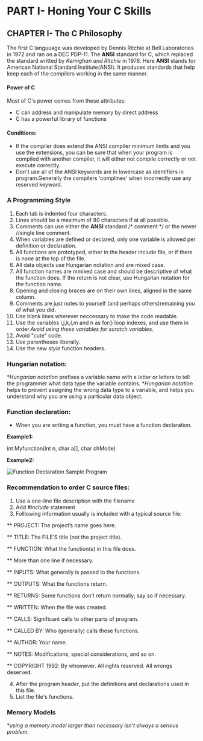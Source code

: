 # PART I- Honing Your C Skills
## CHAPTER I- The C Philosophy
The first C languuage was developed by Dennis Ritchie at Bell Laboratories in 1972 and ran on a DEC PDP-11.
The __ANSI__ standard for C, which replaced the standard writted by _Kernighan and Ritchie_ in 1978.
Here __ANSI__ stands for American National Standard Institute(ANSI). It produces standards that help keep each of the compilers working in the same manner.
#### Power of C
Most of C's power comes from these attributes:
* C can address and manipulate memory by direct address
* C has a powerful library of functions
#### Conditions:
* If the compiler does extend the ANSI compiler minimum limits and you use the extensions, you can be sure that when your program is compiled with another compiler, it will either not compile correctly or not execute correctly.
* Don't use all of the ANSI keywords are in lowercase as identifiers in program.Generally the compilers 'complines' when incorrectly use any reserved keyword.
### A Programming Style
1. Each tab is indented four characters.
2. Lines should be a maximum of 80 characters if at all possible.
3. Comments can use either the __ANSI__ standard /* comment */ or the newer //single line comment.
4. When variables are defined or declared, only one variable is allowed per definition or declaration.
5. All functions are prototyped, either in the header include file, or if there is none at the top of the file.
6. All data objects use Hungarian notation and are mixed case.
7. All function names are mmixed case and should be descriptive of what the function does. If the return is not clear, use Hungarian notation for the function name.
8. Opening and closing braces are on their own lines, aligned in the same column.
9. Comments are just notes to yourself (and perhaps others)remaining you of what you did. 
10. Use blank lines wherever neccessary to make the code readable.
11. Use the variables i,j,k,l,m and n as for() loop indexes, and use them in order._Avoid using these variables for scratch variables._
12. Avoid "cute" code.
13. Use parentheses liberally.
14. Use the new _style_ function headers.
### Hungarian notation:
*_Hungarian notation_ prefixes a variable name with a letter or letters to tell the programmer what data type the variable contains.
*_Hungarian notation_ helps to prevent assigning the wrong data type to a variable, and helps you understand why you are using a particular data object.
### Function declaration:
* When you are writing a function, you must have a function declaration.

__Example1:__

int Myfunction(int n, char a[], char chMode)

__Example2:__

![Function Declaration Sample Program](/assets/images/Ex1.Chapter1.png)

### Recommendation to order C source files:
1. Use a one-line file description with the filename
2. Add _#include_ statement
3. Folllowing information usually is included with a typical source file:


** PROJECT: The project’s name goes here.

** TITLE: The FILE’S title (not the project title).

** FUNCTION: What the function(s) in this file does.

** More than one line if necessary.

** INPUTS: What generally is passed to the functions.

** OUTPUTS: What the functions return.

** RETURNS: Some functions don’t return normally; say so if necessary.

** WRITTEN: When the file was created.

** CALLS: Significant calls to other parts of program.

** CALLED BY: Who (generally) calls these functions.

** AUTHOR: Your name.

** NOTES: Modifications, special considerations, and so on.

** COPYRIGHT 1992: By whomever. All rights reserved. All wrongs deserved.

4. After the program header, put the definitions and declarations used in this file.
5. List the file's functions.
### Memory Models
*_using a memory model larger than necessary isn’t always a serious problem._
